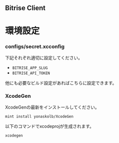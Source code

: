 Bitrise Client
---

# 環境設定
### configs/secret.xcconfig

下記それぞれ適切に設定してください。

- `BITRISE_APP_SLUG`
- `BITRISE_API_TOKEN`

他にも必要なビルド設定があればこちらに設定できます。

### XcodeGen
XcodeGenの最新をインストールしてください。
```
mint install yonaskolb/XcodeGen
```

以下のコマンドでxcodeprojが生成されます。
```
xcodegen
```
